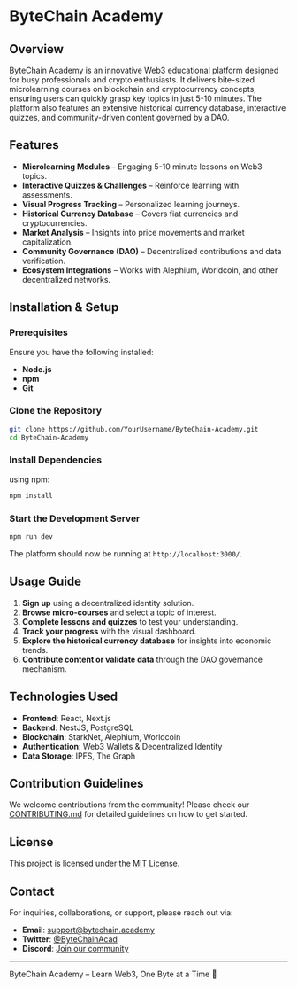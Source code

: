 # ByteChain Academy

## Overview
ByteChain Academy is an innovative Web3 educational platform designed for busy professionals and crypto enthusiasts. It delivers bite-sized microlearning courses on blockchain and cryptocurrency concepts, ensuring users can quickly grasp key topics in just 5-10 minutes. The platform also features an extensive historical currency database, interactive quizzes, and community-driven content governed by a DAO. 

## Features
- **Microlearning Modules** – Engaging 5-10 minute lessons on Web3 topics.
- **Interactive Quizzes & Challenges** – Reinforce learning with assessments.
- **Visual Progress Tracking** – Personalized learning journeys.
- **Historical Currency Database** – Covers fiat currencies and cryptocurrencies.
- **Market Analysis** – Insights into price movements and market capitalization.
- **Community Governance (DAO)** – Decentralized contributions and data verification.
- **Ecosystem Integrations** – Works with Alephium, Worldcoin, and other decentralized networks.

## Installation & Setup
### Prerequisites
Ensure you have the following installed:
- **Node.js** 
-  **npm**
- **Git**

### Clone the Repository
```sh
git clone https://github.com/YourUsername/ByteChain-Academy.git
cd ByteChain-Academy
```

### Install Dependencies
 using npm:
```sh
npm install
```

### Start the Development Server
```sh
npm run dev
```

The platform should now be running at `http://localhost:3000/`.

## Usage Guide
1. **Sign up** using a decentralized identity solution.
2. **Browse micro-courses** and select a topic of interest.
3. **Complete lessons and quizzes** to test your understanding.
4. **Track your progress** with the visual dashboard.
5. **Explore the historical currency database** for insights into economic trends.
6. **Contribute content or validate data** through the DAO governance mechanism.

## Technologies Used
- **Frontend**: React, Next.js
- **Backend**: NestJS, PostgreSQL
- **Blockchain**: StarkNet, Alephium, Worldcoin
- **Authentication**: Web3 Wallets & Decentralized Identity
- **Data Storage**: IPFS, The Graph

## Contribution Guidelines
We welcome contributions from the community! Please check our [CONTRIBUTING.md](./CONTRIBUTING.md) for detailed guidelines on how to get started.

## License
This project is licensed under the [MIT License](./LICENSE).

## Contact
For inquiries, collaborations, or support, please reach out via:
- **Email**: support@bytechain.academy
- **Twitter**: [@ByteChainAcad](https://twitter.com/ByteChainAcad)
- **Discord**: [Join our community](https://discord.gg/your-invite-link)

---
ByteChain Academy – Learn Web3, One Byte at a Time 🚀
